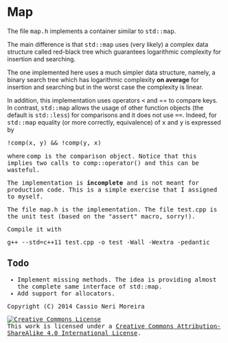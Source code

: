 Map
===

The file <tt>map.h</tt> implements a container similar to <tt>std::map</tt>.

The main difference is that <tt>std::map</tt> uses (very likely) a complex data
structure called red-black tree which guarantees logarithmic complexity for
insertion and searching.

The one implemented here uses a much simpler data structure, namely, a binary
search tree which has logarithmic complexity <b>on average</b> for insertion and
searching but in the worst case the complexity is linear.

In addition, this implementation uses operators <tt>&lt;</tt> and </tt>==</tt>
to compare keys. In contrast, <tt>std::map</tt> allows the usage of other
function objects (the default is <tt>std::less</tt>) for comparisons and it
does not use <tt>==</tt>. Indeed, for <tt>std::map</tt> equality (or more
correctly, equivalence) of <tt>x</tt> and <tt>y</tt> is expressed by

<pre>!comp(x, y) && !comp(y, x)</pre>

where <tt>comp<tt> is the comparison object. Notice that this implies two
calls to <tt>comp::operator()</tt> and this can be wasteful.

The implementation is <b>incomplete</b> and is not meant for production code. This is
a simple exercise that I assigned to myself.

The file <tt>map.h</tt> is the implementation.
The file <tt>test.cpp</tt> is the unit test (based on the "assert" macro, sorry!).

Compile it with

<pre>g++ --std=c++11 test.cpp -o test -Wall -Wextra -pedantic</pre>

Todo
---

<ul>
<li>
Implement missing methods. The idea is providing almost the complete same interface
of  <tt>std::map</tt>.
</li>
<li>
Add support for allocators.
</li>
</ul>

Copyright (C) 2014 Cassio Neri Moreira
</p><p>
<a rel="license" href="http://creativecommons.org/licenses/by-sa/4.0/"><img alt="Creative Commons License" style="border-width:0" src="http://i.creativecommons.org/l/by-sa/4.0/88x31.png" /></a><br />This work is licensed under a <a rel="license" href="http://creativecommons.org/licenses/by-sa/4.0/">Creative Commons Attribution-ShareAlike 4.0 International License</a>.
</p>
